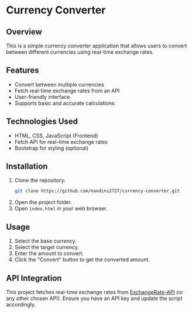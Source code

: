 # Currency Converter

## Overview

This is a simple currency converter application that allows users to convert between different currencies using real-time exchange rates.

## Features

- Convert between multiple currencies
- Fetch real-time exchange rates from an API
- User-friendly interface
- Supports basic and accurate calculations

## Technologies Used

- HTML, CSS, JavaScript (Frontend)
- Fetch API for real-time exchange rates
- Bootstrap for styling (optional)

## Installation

1. Clone the repository:
   ```bash
   git clone https://github.com/nandini2727/currency-converter.git
   ```
2. Open the project folder.
3. Open `index.html` in your web browser.

## Usage

1. Select the base currency.
2. Select the target currency.
3. Enter the amount to convert.
4. Click the "Convert" button to get the converted amount.

## API Integration

This project fetches real-time exchange rates from [ExchangeRate-API](https://www.exchangerate-api.com/) (or any other chosen API). Ensure you have an API key and update the script accordingly.

